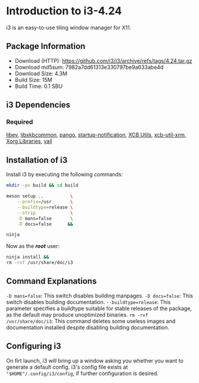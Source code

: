 # Introduction to i3-4.24
i3 is an easy-to-use tiling window manager for X11.

## Package Information
- Download (HTTP): https://github.com/i3/i3/archive/refs/tags/4.24.tar.gz
- Download md5sum: 7982a7dd61313e330797be9a633abe4d
- Download Size: 4.3M
- Build Size: 15M
- Build Time: 0.1 SBU

## i3 Dependencies
### Required
  [libev](./3-libev),
  [libxkbcommon](https://www.linuxfromscratch.org/blfs/view/svn/general/libxkbcommon.html),
  [pango](https://www.linuxfromscratch.org/blfs/view/svn/x/pango.html),
  [startup-notification](https://www.linuxfromscratch.org/blfs/view/svn/x/startup-notification.html),
  [XCB Utils](https://glfs-book.github.io/glfs/shareddeps/xcb-utils.html),
  [xcb-util-xrm](./1-xcb-util-xrm.md),
  [Xorg Libraries](https://linuxfromscratch.org/blfs/view/svn/x/x7lib.html),
  [yajl](./2-yajl)

## Installation of i3
Install i3 by executing the following commands:
```Bash
mkdir -pv build && cd build

meson setup ..          \
    --prefix=/usr       \
    --buildtype=release \
    --strip             \
    -D mans=false       \
    -D docs=false      &&

ninja
```

Now as the ***root*** user:
```Bash
ninja install &&
rm -rvf /usr/share/doc/i3
```

## Command Explanations
  `-D mans=false`: This switch disables building manpages.
  `-D docs=false`: This switch disables building documentation.
  `--buildtype=release`: This parameter specifies a buildtype suitable for
  stable releases of the package, as the default may produce unoptimized
  binaries.
  `rm -rvf /usr/share/doc/i3`: This command deletes some useless images and
  documentation installed despite disabling building documentation.

## Configuring i3
On firt launch, i3 will bring up a window asking you whether you want to
generate a default config. i3's config file exists at
`"$HOME"/.config/i3/config`, if further configuration is desired.
